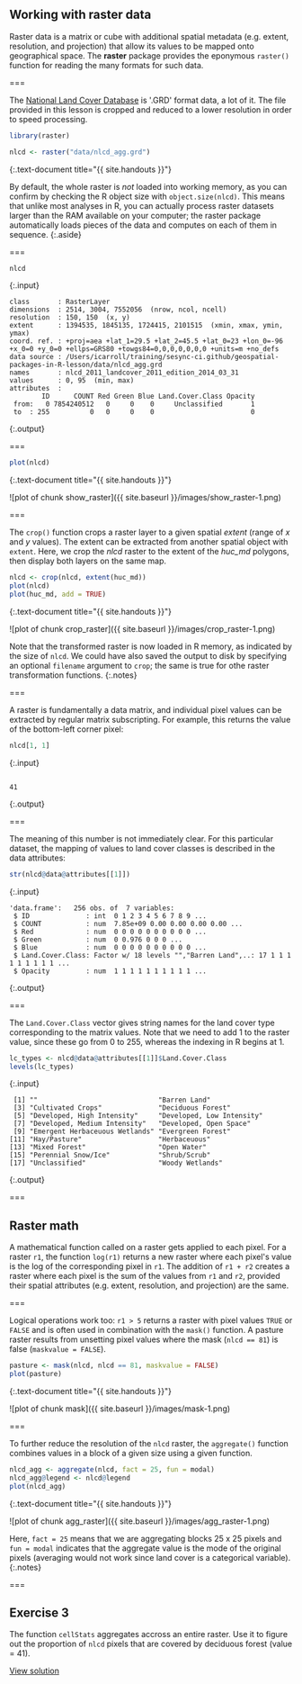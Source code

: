 ---
---

## Working with raster data

Raster data is a matrix or cube with additional spatial metadata (e.g. extent, resolution, and projection) that allow its values to be mapped onto geographical space. The **raster** package provides the eponymous `raster()` function for reading the many formats for such data.

===

The [National Land Cover Database](http://www.mrlc.gov/nlcd2011.php) is '.GRD' format data, a lot of it. The file provided in this lesson is cropped and reduced to a lower resolution in order to speed processing.


~~~r
library(raster)

nlcd <- raster("data/nlcd_agg.grd")
~~~
{:.text-document title="{{ site.handouts }}"}

By default, the whole raster is *not* loaded into working memory, as you can confirm by checking the R object size with `object.size(nlcd)`. This means that unlike most analyses in R, you can actually process raster datasets larger than the RAM available on your computer; the raster package automatically loads pieces of the data and computes on each of them in sequence.
{:.aside}

===


~~~r
nlcd
~~~
{:.input}
~~~
class       : RasterLayer 
dimensions  : 2514, 3004, 7552056  (nrow, ncol, ncell)
resolution  : 150, 150  (x, y)
extent      : 1394535, 1845135, 1724415, 2101515  (xmin, xmax, ymin, ymax)
coord. ref. : +proj=aea +lat_1=29.5 +lat_2=45.5 +lat_0=23 +lon_0=-96 +x_0=0 +y_0=0 +ellps=GRS80 +towgs84=0,0,0,0,0,0,0 +units=m +no_defs 
data source : /Users/icarroll/training/sesync-ci.github/geospatial-packages-in-R-lesson/data/nlcd_agg.grd 
names       : nlcd_2011_landcover_2011_edition_2014_03_31 
values      : 0, 95  (min, max)
attributes  :
        ID      COUNT Red Green Blue Land.Cover.Class Opacity
 from:   0 7854240512   0     0    0     Unclassified       1
 to  : 255          0   0     0    0                        0
~~~
{:.output}

===


~~~r
plot(nlcd)
~~~
{:.text-document title="{{ site.handouts }}"}

![plot of chunk show_raster]({{ site.baseurl }}/images/show_raster-1.png)

===

The `crop()` function crops a raster layer to a given spatial *extent* (range of *x* and *y* values). The extent can be extracted from another spatial object with `extent`. Here, we crop the *nlcd* raster to the extent of the *huc_md* polygons, then display both layers on the same map. 


~~~r
nlcd <- crop(nlcd, extent(huc_md))
plot(nlcd)
plot(huc_md, add = TRUE)
~~~
{:.text-document title="{{ site.handouts }}"}

![plot of chunk crop_raster]({{ site.baseurl }}/images/crop_raster-1.png)

Note that the transformed raster is now loaded in R memory, as indicated by the size of `nlcd`. We could have also saved the output to disk by specifying an optional `filename` argument to `crop`; the same is true for othe raster transformation functions.
{:.notes}

===

A raster is fundamentally a data matrix, and individual pixel values can be extracted by regular matrix subscripting. For example, this returns the value of the bottom-left corner pixel:


~~~r
nlcd[1, 1]
~~~
{:.input}
~~~
   
41 
~~~
{:.output}

===

The meaning of this number is not immediately clear. For this particular dataset, the mapping of values to land cover classes is described in the data attributes:


~~~r
str(nlcd@data@attributes[[1]])
~~~
{:.input}
~~~
'data.frame':	256 obs. of  7 variables:
 $ ID              : int  0 1 2 3 4 5 6 7 8 9 ...
 $ COUNT           : num  7.85e+09 0.00 0.00 0.00 0.00 ...
 $ Red             : num  0 0 0 0 0 0 0 0 0 0 ...
 $ Green           : num  0 0.976 0 0 0 ...
 $ Blue            : num  0 0 0 0 0 0 0 0 0 0 ...
 $ Land.Cover.Class: Factor w/ 18 levels "","Barren Land",..: 17 1 1 1 1 1 1 1 1 1 ...
 $ Opacity         : num  1 1 1 1 1 1 1 1 1 1 ...
~~~
{:.output}

===

The `Land.Cover.Class` vector gives string names for the land cover type corresponding to the matrix values. Note that we need to add 1 to the raster value, since these go from 0 to 255, whereas the indexing in R begins at 1.


~~~r
lc_types <- nlcd@data@attributes[[1]]$Land.Cover.Class
levels(lc_types)
~~~
{:.input}
~~~
 [1] ""                              "Barren Land"                  
 [3] "Cultivated Crops"              "Deciduous Forest"             
 [5] "Developed, High Intensity"     "Developed, Low Intensity"     
 [7] "Developed, Medium Intensity"   "Developed, Open Space"        
 [9] "Emergent Herbaceuous Wetlands" "Evergreen Forest"             
[11] "Hay/Pasture"                   "Herbaceuous"                  
[13] "Mixed Forest"                  "Open Water"                   
[15] "Perennial Snow/Ice"            "Shrub/Scrub"                  
[17] "Unclassified"                  "Woody Wetlands"               
~~~
{:.output}

===

## Raster math

A mathematical function called on a raster gets applied to each pixel. For a raster `r1`, the function `log(r1)` returns a new raster where each pixel's value is the log of the corresponding pixel in `r1`. The addition of `r1 + r2` creates a raster where each pixel is the sum of the values from `r1` and `r2`, provided their spatial attributes (e.g. extent, resolution, and projection) are the same.

===

Logical operations work too: `r1 > 5` returns a raster with pixel values `TRUE` or `FALSE` and is often used in combination with the `mask()` function. A pasture raster results from unsetting pixel values where the mask (`nlcd == 81`) is false (`maskvalue = FALSE`).


~~~r
pasture <- mask(nlcd, nlcd == 81, maskvalue = FALSE)
plot(pasture)
~~~
{:.text-document title="{{ site.handouts }}"}

![plot of chunk mask]({{ site.baseurl }}/images/mask-1.png)

===

To further reduce the resolution of the `nlcd` raster, the `aggregate()` function combines values in a block of a given size using a given function.


~~~r
nlcd_agg <- aggregate(nlcd, fact = 25, fun = modal)
nlcd_agg@legend <- nlcd@legend
plot(nlcd_agg)
~~~
{:.text-document title="{{ site.handouts }}"}

![plot of chunk agg_raster]({{ site.baseurl }}/images/agg_raster-1.png)

Here, `fact = 25` means that we are aggregating blocks 25 x 25 pixels and `fun = modal` indicates that the aggregate value is the mode of the original pixels (averaging would not work since land cover is a categorical variable).
{:.notes}

===

## Exercise 3

The function `cellStats` aggregates accross an entire raster. Use it to figure out the  proportion of `nlcd` pixels that are covered by deciduous forest (value = 41).

[View solution](#solution-3)
